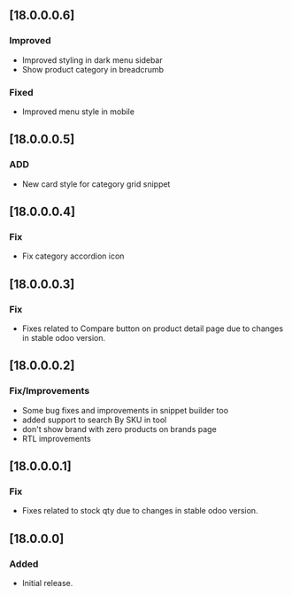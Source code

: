 ## [18.0.0.0.6]
### Improved
- Improved styling in dark menu sidebar
- Show product category in breadcrumb

### Fixed
- Improved menu style in mobile

## [18.0.0.0.5]
### ADD
- New card style for category grid snippet
## [18.0.0.0.4]
### Fix
- Fix category accordion icon

## [18.0.0.0.3]
### Fix
- Fixes related to Compare button on product detail page due to changes in stable odoo version.
## [18.0.0.0.2]
### Fix/Improvements
- Some bug fixes and improvements in snippet builder too
- added support to search By SKU in tool
- don't show brand with zero products on brands page
- RTL improvements
## [18.0.0.0.1]
### Fix
- Fixes related to stock qty due to changes in stable odoo version.

## [18.0.0.0]
### Added
- Initial release.
